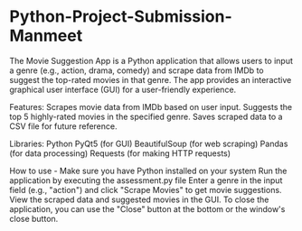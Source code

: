 # Python-Project-Submission-Manmeet
The Movie Suggestion App is a Python application that allows users to input a genre (e.g., action, drama, comedy) and scrape data from IMDb to suggest the top-rated movies in that genre. The app provides an interactive graphical user interface (GUI) for a user-friendly experience.

Features:
Scrapes movie data from IMDb based on user input.
Suggests the top 5 highly-rated movies in the specified genre.
Saves scraped data to a CSV file for future reference.

Libraries:
Python
PyQt5 (for GUI)
BeautifulSoup (for web scraping)
Pandas (for data processing)
Requests (for making HTTP requests)

How to use -
Make sure you have Python installed on your system
Run the application by executing the assessment.py file
Enter a genre in the input field (e.g., "action") and click "Scrape Movies" to get movie suggestions.
View the scraped data and suggested movies in the GUI.
To close the application, you can use the "Close" button at the bottom or the window's close button.
